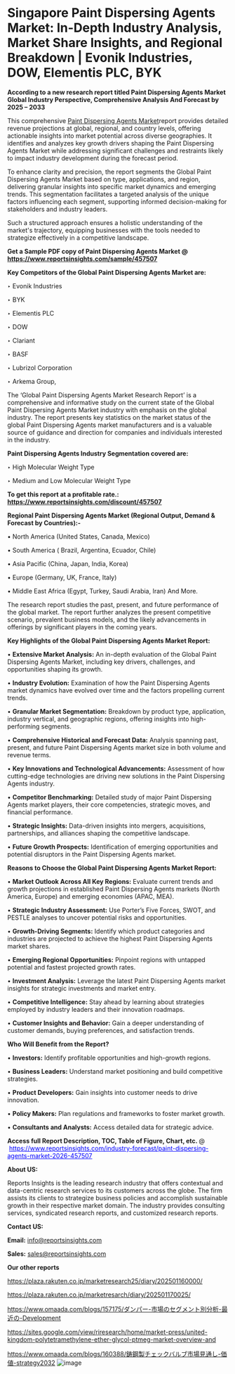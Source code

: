 # Singapore Paint Dispersing Agents Market: In-Depth Industry Analysis, Market Share Insights, and Regional Breakdown | Evonik Industries, DOW, Elementis PLC, BYK

<strong>According to a new research report titled Paint Dispersing Agents Market Global Industry Perspective, Comprehensive Analysis And Forecast by 2025 – 2033</strong>

This comprehensive <a href=https://www.reportsinsights.com/sample/457507>Paint Dispersing Agents Market</a>report provides detailed revenue projections at global, regional, and country levels, offering actionable insights into market potential across diverse geographies. It identifies and analyzes key growth drivers shaping the Paint Dispersing Agents Market while addressing significant challenges and restraints likely to impact industry development during the forecast period.

To enhance clarity and precision, the report segments the Global Paint Dispersing Agents Market based on type, applications, and region, delivering granular insights into specific market dynamics and emerging trends. This segmentation facilitates a targeted analysis of the unique factors influencing each segment, supporting informed decision-making for stakeholders and industry leaders.

Such a structured approach ensures a holistic understanding of the market's trajectory, equipping businesses with the tools needed to strategize effectively in a competitive landscape.

<strong>Get a Sample PDF copy of Paint Dispersing Agents Market </strong><strong>@<a href=https://www.reportsinsights.com/sample/457507 style=color:#0000ff;> https://www.reportsinsights.com/sample/457507</a></strong></font>

<strong>Key Competitors of the Global Paint Dispersing Agents Market are:</strong>

‣ Evonik Industries

‣ BYK

‣ Elementis PLC

‣ DOW

‣ Clariant

‣ BASF

‣ Lubrizol Corporation

‣ Arkema Group,

The ‘Global Paint Dispersing Agents Market Research Report’ is a comprehensive and informative study on the current state of the Global Paint Dispersing Agents Market industry with emphasis on the global industry. The report presents key statistics on the market status of the global Paint Dispersing Agents market manufacturers and is a valuable source of guidance and direction for companies and individuals interested in the industry.

<strong>Paint Dispersing Agents Industry Segmentation covered are:</strong>

‣ High Molecular Weight Type

‣ Medium and Low Molecular Weight Type

<strong>To get this report at a profitable rate.: <a href=https://www.reportsinsights.com/discount/457507 style=color:#0000ff;>https://www.reportsinsights.com/discount/457507</a></strong></font>

<strong>Regional Paint Dispersing Agents Market (Regional Output, Demand &amp; Forecast by Countries):-</strong>

• North America (United States, Canada, Mexico)

• South America ( Brazil, Argentina, Ecuador, Chile)

• Asia Pacific (China, Japan, India, Korea)

• Europe (Germany, UK, France, Italy)

• Middle East Africa (Egypt, Turkey, Saudi Arabia, Iran) And More.

The research report studies the past, present, and future performance of the global market. The report further analyzes the present competitive scenario, prevalent business models, and the likely advancements in offerings by significant players in the coming years.

<strong>Key Highlights of the Global Paint Dispersing Agents Market Report:</strong>

• <strong>Extensive Market Analysis:</strong> An in-depth evaluation of the Global Paint Dispersing Agents Market, including key drivers, challenges, and opportunities shaping its growth.

• <strong>Industry Evolution:</strong> Examination of how the Paint Dispersing Agents market dynamics have evolved over time and the factors propelling current trends.

• <strong>Granular Market Segmentation:</strong> Breakdown by product type, application, industry vertical, and geographic regions, offering insights into high-performing segments.

• <strong>Comprehensive Historical and Forecast Data:</strong> Analysis spanning past, present, and future Paint Dispersing Agents market size in both volume and revenue terms.

• <strong>Key Innovations and Technological Advancements:</strong> Assessment of how cutting-edge technologies are driving new solutions in the Paint Dispersing Agents industry.

• <strong>Competitor Benchmarking:</strong> Detailed study of major Paint Dispersing Agents market players, their core competencies, strategic moves, and financial performance.

• <strong>Strategic Insights:</strong> Data-driven insights into mergers, acquisitions, partnerships, and alliances shaping the competitive landscape.

• <strong>Future Growth Prospects:</strong> Identification of emerging opportunities and potential disruptors in the Paint Dispersing Agents market.

<strong>Reasons to Choose the Global Paint Dispersing Agents Market Report:</strong>

• <strong>Market Outlook Across All Key Regions:</strong> Evaluate current trends and growth projections in established Paint Dispersing Agents markets (North America, Europe) and emerging economies (APAC, MEA).

• <strong>Strategic Industry Assessment:</strong> Use Porter’s Five Forces, SWOT, and PESTLE analyses to uncover potential risks and opportunities.

• <strong>Growth-Driving Segments:</strong> Identify which product categories and industries are projected to achieve the highest Paint Dispersing Agents market shares.

• <strong>Emerging Regional Opportunities:</strong> Pinpoint regions with untapped potential and fastest projected growth rates.

• <strong>Investment Analysis:</strong> Leverage the latest Paint Dispersing Agents market insights for strategic investments and market entry.

• <strong>Competitive Intelligence:</strong> Stay ahead by learning about strategies employed by industry leaders and their innovation roadmaps.

• <strong>Customer Insights and Behavior:</strong> Gain a deeper understanding of customer demands, buying preferences, and satisfaction trends.

<strong>Who Will Benefit from the Report?</strong>

• <strong>Investors:</strong> Identify profitable opportunities and high-growth regions.

• <strong>Business Leaders:</strong> Understand market positioning and build competitive strategies.

• <strong>Product Developers:</strong> Gain insights into customer needs to drive innovation.

• <strong>Policy Makers:</strong> Plan regulations and frameworks to foster market growth.

• <strong>Consultants and Analysts:</strong> Access detailed data for strategic advice.
</ul>
<strong>Access full Report Description, TOC, Table of Figure, Chart, etc. </strong>@  <a href=https://www.reportsinsights.com/industry-forecast/paint-dispersing-agents-market-2026-457507 style=color:#0000ff;>https://www.reportsinsights.com/industry-forecast/paint-dispersing-agents-market-2026-457507</a></font>

<strong><strong>About US</strong>:</strong>

Reports Insights is the leading research industry that offers contextual and data-centric research services to its customers across the globe. The firm assists its clients to strategize business policies and accomplish sustainable growth in their respective market domain. The industry provides consulting services, syndicated research reports, and customized research reports.

<strong>Contact US:</strong>

<p class=""""><b>Email:</b> <a href=mailto:info@reportsinsights.com>info@reportsinsights.com</a></p>
<p class=""""><b>Sales:</b> <a href=mailto:sales@reportsinsights.com>sales@reportsinsights.com</a></p>

<strong>Our other reports</strong>

<a href=https://plaza.rakuten.co.jp/marketresearch25/diary/202501160000/>https://plaza.rakuten.co.jp/marketresearch25/diary/202501160000/</a>

<a href=https://plaza.rakuten.co.jp/marketresarch/diary/202501170025/>https://plaza.rakuten.co.jp/marketresarch/diary/202501170025/</a>

<a href=https://www.omaada.com/blogs/157175/ダンパー-市場のセグメント別分析-最近の-Development>https://www.omaada.com/blogs/157175/ダンパー-市場のセグメント別分析-最近の-Development</a>

<a href=https://sites.google.com/view/riresearch/home/market-press/united-kingdom-polytetramethylene-ether-glycol-ptmeg-market-overview-and>https://sites.google.com/view/riresearch/home/market-press/united-kingdom-polytetramethylene-ether-glycol-ptmeg-market-overview-and</a>

<a href=https://www.omaada.com/blogs/160388/鋳鋼製チェックバルブ市場見通し-価値-strategy2032>https://www.omaada.com/blogs/160388/鋳鋼製チェックバルブ市場見通し-価値-strategy2032</a>
![image](https://github.com/user-attachments/assets/34512b8b-3240-4be8-92eb-922fbc16a588)
